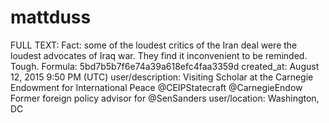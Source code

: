 # mattduss

FULL TEXT: Fact: some of the loudest critics of the Iran deal were the loudest advocates of Iraq war. They find it inconvenient to be reminded. Tough.
Formula: 5bd7b5b7f6e74a39a618efc4faa3359d
created_at: August 12, 2015 9:50 PM (UTC)
user/description: Visiting Scholar at the Carnegie Endowment for International Peace @CEIPStatecraft @CarnegieEndow Former foreign policy advisor for @SenSanders
user/location: Washington, DC